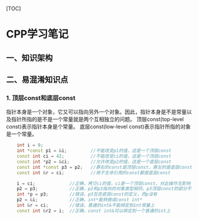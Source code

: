 [TOC]

# CPP学习笔记

## 一、知识架构

## 二、易混淆知识点
### 1. 顶层const和底层const

  指针本身是一个对象，它又可以指向另外一个对象。因此，指针本身是不是常量以及指针所指的是不是一个常量就是两个互相独立的问题。
  顶层const(top-level const)表示指针本身是个常量。
  底层const(low-level const)表示指针所指的对象是一个常量。

```cpp
	int i = 0;
	int *const p1 = &i;			//不能改变p1的值，这是一个顶层const
	const int ci = 42;			//不能改变ci的值，这是一个顶层const
	const int *p2 = &ci;		//允许改变p2的值，这是一个底层const
	const int *const p3 = p2;	//靠右的const是顶层const，靠左的是底层const
	const int &r = ci;			//用于生命引用的const都是底层const

	i = ci;				//正确，拷贝ci的值，ci是一个顶层const，对此操作无影响
	p2 = p3;			//正确，p2和p3指向的对象类型相同，p3顶层const的部分不影响
	int *p = p3;		//错误，p3包含底层const的定义，而p没有
	p2 = &i;			//正确，int*能转换成const int*
	int &r = ci;		//错误，普通的int&不能绑定到int常量上
	const int &r2 = i;	//正确，const int&可以绑定到一个普通的int上
```
